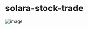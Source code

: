 # solara-stock-trade

![image](https://github.com/user-attachments/assets/01a19607-2d7b-4c24-8845-b23c8153751c)
